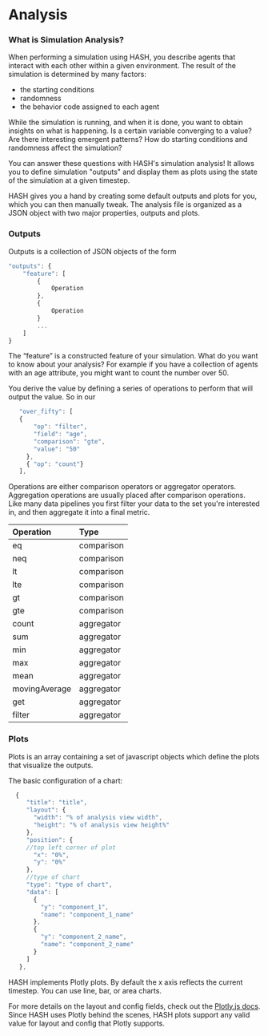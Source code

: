 # Analysis

### What is Simulation Analysis?

When performing a simulation using HASH, you describe agents that interact with each other within a given environment. The result of the simulation is determined by many factors:

* the starting conditions
* randomness
* the behavior code assigned to each agent

While the simulation is running, and when it is done, you want to obtain insights on what is happening. Is a certain variable converging to a value? Are there interesting emergent patterns? How do starting conditions and randomness affect the simulation?

You can answer these questions with HASH's simulation analysis! It allows you to define simulation "outputs" and display them as  plots using the state of the simulation at a given timestep.

HASH gives you a hand by creating some default outputs and plots for you, which you can then manually tweak. The analysis file is organized as a JSON object with two major properties, outputs and plots. 

### Outputs

Outputs is a collection of JSON objects of the form

```javascript
"outputs": {
    "feature": [
        {
            Operation
        },
        {
            Operation
        }
        ...
    ]
}
```

The “feature” is a constructed feature of your simulation. What do you want to know about your analysis? For example if you have a collection of agents with an age attribute, you might want to count the number over 50. 

You derive the value by defining a series of operations to perform that will output the value. So in our 

```javascript
   "over_fifty": [
   {
       "op": "filter",
       "field": "age",
       "comparison": "gte",
       "value": "50"
     },
     { "op": "count"}
   ],
```

Operations are either comparison operators or aggregator operators. Aggregation operations are usually placed after comparison operations. Like many data pipelines you first filter your data to the set you're interested in, and then aggregate it into a final metric.

| Operation | Type |
| :--- | :--- |
| eq | comparison |
| neq | comparison |
| lt | comparison |
| lte | comparison |
| gt | comparison |
| gte | comparison |
| count | aggregator |
| sum | aggregator |
| min | aggregator |
| max | aggregator |
| mean | aggregator |
| movingAverage | aggregator |
| get | aggregator |
| filter | aggregator |

### Plots

Plots is an array containing a set of javascript objects which define the plots that visualize the outputs. 

The basic configuration of a chart:

```javascript
  {
     "title": "title",
     "layout": {
       "width": "% of analysis view width",
       "height": "% of analysis view height%"
     },
     "position": {
     //top left corner of plot
       "x": "0%",
       "y": "0%"
     },
     //type of chart
     "type": "type of chart",
     "data": [
       {
         "y": "component_1",
         "name": "component_1_name"
       },
       {
         "y": "component_2_name",
         "name": "component_2_name"
       }
     ]
   },
```

 

HASH implements Plotly plots. By default the x axis reflects the current timestep. You can use line,  bar, or area charts.

For more details on the layout and config fields, check out the [Plotly.js docs](https://plot.ly/javascript/reference/). Since HASH uses Plotly behind the scenes, HASH plots support any valid value for layout and config that Plotly supports.

  
  
  


